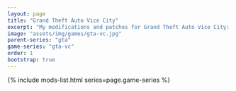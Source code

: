 ```yaml
---
layout: page
title: "Grand Theft Auto Vice City"
excerpt: "My modifications and patches for Grand Theft Auto Vice City: SilentPatch, GInput, VBDec."
image: "assets/img/games/gta-vc.jpg"
parent-series: "gta"
game-series: "gta-vc"
order: 1
bootstrap: true
---
```


{% include mods-list.html series=page.game-series %}
